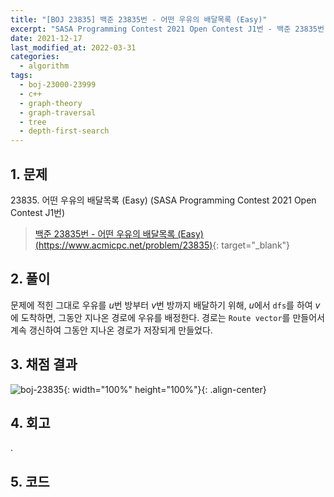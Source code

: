 ```yaml
---
title: "[BOJ 23835] 백준 23835번 - 어떤 우유의 배달목록 (Easy)"
excerpt: "SASA Programming Contest 2021 Open Contest J1번 - 백준 23835번 어떤 우유의 배달목록 (Easy) 풀이"
date: 2021-12-17
last_modified_at: 2022-03-31
categories:
  - algorithm
tags:
  - boj-23000-23999
  - c++
  - graph-theory
  - graph-traversal
  - tree
  - depth-first-search
---
```


## 1. 문제
$23835$. 어떤 우유의 배달목록 (Easy) (SASA Programming Contest 2021 Open Contest J1번)

> [백준 23835번 - 어떤 우유의 배달목록 (Easy) (https://www.acmicpc.net/problem/23835)](https://www.acmicpc.net/problem/23835){: target="_blank"}

## 2. 풀이

문제에 적힌 그대로 우유를 $u$번 방부터 $v$번 방까지 배달하기 위해, $u$에서 `dfs`를 하여 $v$에 도착하면, 그동안 지나온 경로에 우유를 배정한다. 경로는 `Route vector`를 만들어서 계속 갱신하여 그동안 지나온 경로가 저장되게 만들었다. 

## 3. 채점 결과

![boj-23835](https://user-images.githubusercontent.com/30232837/160955824-8d0e2306-c1d4-4988-863b-e90f4f017171.png "boj-23835"){: width="100%" height="100%"}{: .align-center}

## 4. 회고

.

## 5. 코드

<script src="https://gist.github.com/BurningFalls/4f853a22bfd50c4c54e5ccb9eee5f49b.js"></script>
